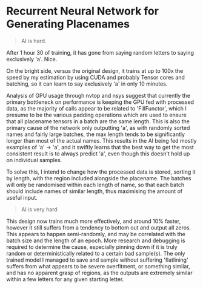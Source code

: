 # Recurrent Neural Network for Generating Placenames

> AI is hard.

After 1 hour 30 of training, it has gone from saying random letters to saying exclusively 'a'. Nice.

On the bright side, versus the original design, it trains at up to 100x the speed by my estimation by using CUDA and
probably Tensor cores and batching, so it can learn to say exclusively 'a' in only 10 minutes. 

Analysis of GPU usage through nvtop and nsys suggest that currently the primary bottleneck on performance is keeping
the GPU fed with processed data, as the majority of calls appear to be related to 'FillFunctor', which I presume to be
the various padding operations which are used to ensure that all placename tensors in a batch are the same length. This
is also the primary cause of the network only outputting 'a', as with randomly sorted names and fairly large batches, 
the max length tends to be significantly longer than most of the actual names. This results in the AI being fed mostly
examples of 'a' -> 'a', and it swiftly learns that the best way to get the most consistent result is to always predict 
'a', even though this doesn't hold up on individual samples.

To solve this, I intend to change how the processed data is stored, sorting it by length, with the region included 
alongside the placename. The batches will only be randomised within each length of name, so that each batch should 
include names of similar length, thus maximising the amount of useful input.

> AI is very hard

This design now trains much more effectively, and around 10% faster, however it still suffers from a tendency to bottom 
out and output all zeros. This appears to happen semi-randomly, and may be correlated with the batch size and the length
of an epoch. More research and debugging is required to determine the cause, especially pinning down if it is truly 
random or deterministically related to a certain bad sample(s). The only trained model I managed to save and sample 
without suffering 'flatlining' suffers from what appears to be severe overfitment, or something similar, and has no 
apparent grasp of regions, as the outputs are extremely similar within a few letters for any given starting letter.
